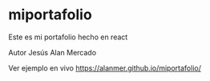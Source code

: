 # miportafolio
Este es mi portafolio hecho en react

Autor 
Jesús Alan Mercado

Ver ejemplo en vivo
https://alanmer.github.io/miportafolio/
